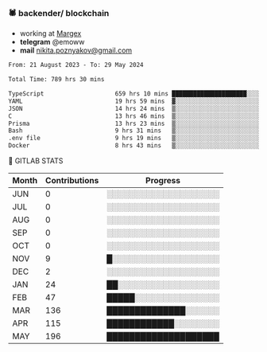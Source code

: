 ### 🕷 backender/ blockchain
- working at [Margex](https://margex.com/en)
- **telegram** @emoww
- **mail** nikita.poznyakov@gmail.com

<!--START_SECTION:waka-->

```txt
From: 21 August 2023 - To: 29 May 2024

Total Time: 789 hrs 30 mins

TypeScript                    659 hrs 10 mins █████████████████████░░░░   83.47 %
YAML                          19 hrs 59 mins  ▓░░░░░░░░░░░░░░░░░░░░░░░░   02.53 %
JSON                          14 hrs 24 mins  ▒░░░░░░░░░░░░░░░░░░░░░░░░   01.82 %
C                             13 hrs 46 mins  ▒░░░░░░░░░░░░░░░░░░░░░░░░   01.74 %
Prisma                        13 hrs 23 mins  ▒░░░░░░░░░░░░░░░░░░░░░░░░   01.69 %
Bash                          9 hrs 31 mins   ▒░░░░░░░░░░░░░░░░░░░░░░░░   01.21 %
.env file                     9 hrs 19 mins   ▒░░░░░░░░░░░░░░░░░░░░░░░░   01.18 %
Docker                        8 hrs 43 mins   ▒░░░░░░░░░░░░░░░░░░░░░░░░   01.10 %
```

<!--END_SECTION:waka-->


🦊 GITLAB STATS

<!--START_SECTION:emo-gitlab-->
| Month | Contributions | Progress | 
|-------|---------------|---------------------------|
|JUN|0  |░░░░░░░░░░░░░░░░░░░░|
|JUL|0  |░░░░░░░░░░░░░░░░░░░░|
|AUG|0  |░░░░░░░░░░░░░░░░░░░░|
|SEP|0  |░░░░░░░░░░░░░░░░░░░░|
|OCT|0  |░░░░░░░░░░░░░░░░░░░░|
|NOV|9  |█░░░░░░░░░░░░░░░░░░░|
|DEC|2  |░░░░░░░░░░░░░░░░░░░░|
|JAN|24 |██░░░░░░░░░░░░░░░░░░|
|FEB|47 |█████░░░░░░░░░░░░░░░|
|MAR|136|██████████████░░░░░░|
|APR|115|████████████░░░░░░░░|
|MAY|196|████████████████████|

<!--END_SECTION:emo-gitlab-->



